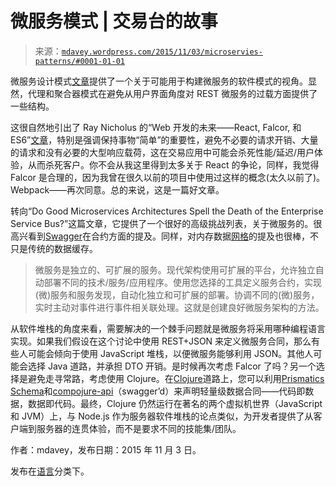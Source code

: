 <!--yml

分类：未分类

日期：2024-05-18 05:38:22

-->

# 微服务模式 | 交易台的故事

> 来源：[`mdavey.wordpress.com/2015/11/03/microservies-patterns/#0001-01-01`](https://mdavey.wordpress.com/2015/11/03/microservies-patterns/#0001-01-01)

微服务设计模式[文章](https://dzone.com/articles/microservice-design-patterns)提供了一个关于可能用于构建微服务的软件模式的视角。显然，代理和聚合器模式在避免从用户界面角度对 REST 微服务的过载方面提供了一些结构。

这很自然地引出了 Ray Nicholus 的“Web 开发的未来——React, Falcor, 和 ES6”[文章](http://engineering.widen.com/blog/future-of-the-web-react-falcor/)，特别是强调保持事物“简单”的重要性，避免不必要的请求开销、大量的请求和没有必要的大型响应载荷，这在交易应用中可能会杀死性能/延迟/用户体验，从而杀死客户。你不会从我这里得到太多关于 React 的争论，同样，我觉得 Falcor 是合理的，因为我曾在很久以前的项目中使用过这样的概念(太久以前了)。Webpack——再次同意。总的来说，这是一篇好文章。

转向“Do Good Microservices Architectures Spell the Death of the Enterprise Service Bus?”这篇文章，它提供了一个很好的高级挑战列表，关于微服务的。很高兴看到[Swagger](http://swagger.io/)在合约方面的提及。同样，对内存数据[网格](https://www.voxxed.com/blog/2015/01/good-microservices-architectures-death-enterprise-service-bus-part-one/)的提及也很棒，不只是传统的数据缓存。

> 微服务是独立的、可扩展的服务。现代架构使用可扩展的平台，允许独立自动部署不同的技术/服务/应用程序。使用您选择的工具定义服务合约，实现(微)服务和服务发现，自动化独立和可扩展的部署。协调不同的(微)服务，实时主动对事件进行事件相关联处理。这就是创建良好微服务架构的方法。

从软件堆栈的角度来看，需要解决的一个棘手问题就是微服务将采用哪种编程语言实现。如果我们假设在这个讨论中使用 REST+JSON 来定义微服务合同，那么有些人可能会倾向于使用 JavaScript 堆栈，以便微服务能够利用 JSON。其他人可能会选择 Java 道路，并承担 DTO 开销。是时候再次考虑 Falcor 了吗？另一个选择是避免走寻常路，考虑使用 Clojure。在[Clojure](http://blog.juxt.pro/posts/why-clojurescript-matters.html)道路上，您可以利用[Prismatics Schema](https://github.com/Prismatic/schema)和[compojure-api](https://github.com/metosin/compojure-api)（swagger’d）来声明轻量级数据合同——代码即数据，数据即代码。最终，Clojure 仍然运行在著名的两个虚拟机世界（JavaScript 和 JVM）上，与 Node.js 作为服务器软件堆栈的论点类似，为开发者提供了从客户端到服务器的连贯体验，而不是要求不同的技能集/团队。

作者：mdavey，发布日期：2015 年 11 月 3 日。

发布在[语言](https://mdavey.wordpress.com/category/languages/)分类下。
